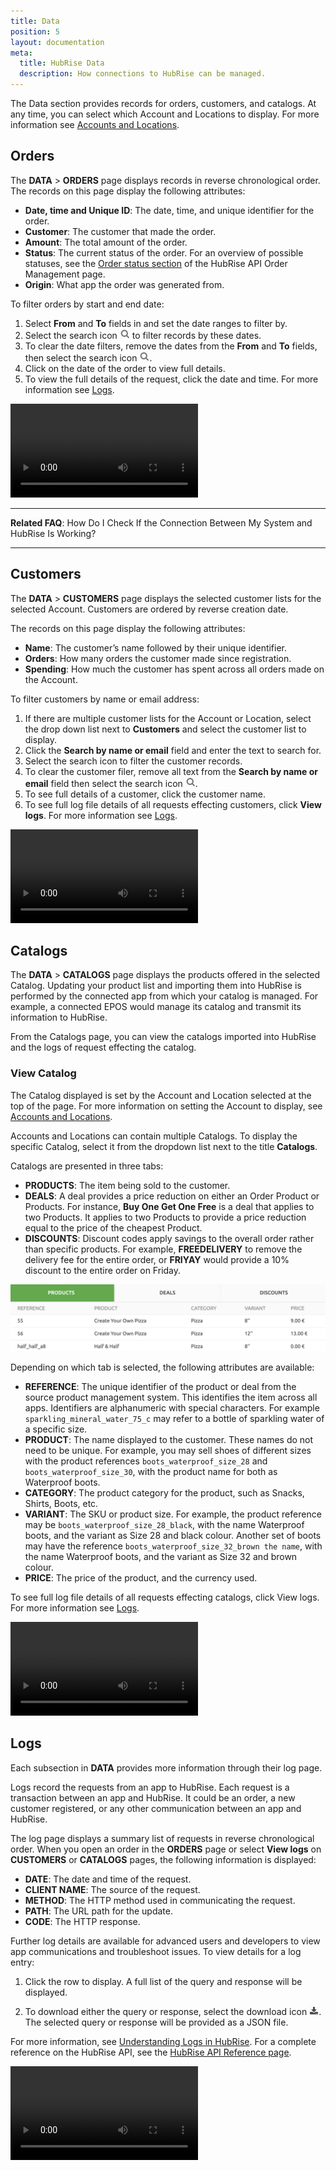 ```yaml
---
title: Data
position: 5
layout: documentation
meta:
  title: HubRise Data
  description: How connections to HubRise can be managed.
---
```


The Data section provides records for orders, customers, and catalogs. At any time, you can select which Account and Locations to display. For more information see [Accounts and Locations](/docs/getting-started/#accounts-and-locations).

## Orders

The **DATA** > **ORDERS** page displays records in reverse chronological order. The records on this page display the following attributes:

- **Date, time and Unique ID**: The date, time, and unique identifier for the order.
- **Customer**: The customer that made the order.
- **Amount**: The total amount of the order.
- **Status**: The current status of the order. For an overview of possible statuses, see the [Order status section](/developers/api/order-management/#order-status) of the HubRise API Order Management page.
- **Origin**: What app the order was generated from.

To filter orders by start and end date:

1. Select **From** and **To** fields in and set the date ranges to filter by.
2. Select the search icon <InlineImage width="17" height="17">![Search icon](../images/061-search.png)</InlineImage> to filter records by these dates.
3. To clear the date filters, remove the dates from the **From** and **To** fields, then select the search icon <InlineImage width="17" height="17">![Search icon](../images/061-search.png)</InlineImage>.
4. Click on the date of the order to view full details.
5. To view the full details of the request, click the date and time. For more information see [Logs](/docs/data/#logs).

<video controls title="Filter Orders by date">
  <source src="../images/016-en-data-filter-orders-by-date.webm" type="video/webm"/>
</video>

-----------

**Related FAQ**: <Link to="/docs/faqs/check-connection-between-my-system-and-hubrise/">How Do I Check If the Connection Between My System and HubRise Is Working?</Link>

----------------

## Customers

The **DATA** > **CUSTOMERS** page displays the selected customer lists for the selected Account. Customers are ordered by reverse creation date.

The records on this page display the following attributes:

- **Name**: The customer’s name followed by their unique identifier.
- **Orders**: How many orders the customer made since registration.
- **Spending**: How much the customer has spent across all orders made on the Account.

To filter customers by name or email address:

1. If there are multiple customer lists for the Account or Location, select the drop down list next to **Customers** and select the customer list to display.
2. Click the **Search by name or email** field and enter the text to search for.
3. Select the search icon to filter the customer records.
4. To clear the customer filer, remove all text from the **Search by name or email** field then select the search icon <InlineImage width="17" height="17">![Search icon](../images/061-search.png)</InlineImage>.
5. To see full details of a customer, click the customer name.
6. To see full log file details of all requests effecting customers, click **View logs**. For more information see [Logs](/docs/data/#logs).

<video controls title="Filter customers">
  <source src="../images/029-en-filter-customers.webm" type="video/webm"/>
</video>

## Catalogs

The **DATA** > **CATALOGS** page displays the products offered in the selected Catalog. Updating your product list and importing them into HubRise is performed by the connected app from which your catalog is managed. For example, a connected EPOS would manage its catalog and transmit its information to HubRise.

From the Catalogs page, you can view the catalogs imported into HubRise and the logs of request effecting the catalog.

### View Catalog

The Catalog displayed is set by the Account and Location selected at the top of the page. For more information on setting the Account to display, see [Accounts and Locations](/docs/getting-started/#accounts-and-locations).

Accounts and Locations can contain multiple Catalogs. To display the specific Catalog, select it from the dropdown list next to the title **Catalogs**.

Catalogs are presented in three tabs:

- **PRODUCTS**: The item being sold to the customer.
- **DEALS**: A deal provides a price reduction on either an Order Product or Products. For instance, **Buy One Get One Free** is a deal that applies to two Products. It applies to two Products to provide a price reduction equal to the price of the cheapest Product.
- **DISCOUNTS**: Discount codes apply savings to the overall order rather than specific products. For example, **FREEDELIVERY** to remove the delivery fee for the entire order, or **FRIYAY** would provide a 10% discount to the entire order on Friday.

![HubRise Catalog Tabs](../images/053-en-2x-catalog-tabs.png)

Depending on which tab is selected, the following attributes are available:

- **REFERENCE**: The unique identifier of the product or deal from the source product management system. This identifies the item across all apps. Identifiers are alphanumeric with special characters. For example `sparkling_mineral_water_75_c` may refer to a bottle of sparkling water of a specific size.
- **PRODUCT**: The name displayed to the customer. These names do not need to be unique. For example, you may sell shoes of different sizes with the product references `boots_waterproof_size_28` and `boots_waterproof_size_30`, with the product name for both as Waterproof boots.
- **CATEGORY**: The product category for the product, such as Snacks, Shirts, Boots, etc.
- **VARIANT**: The SKU or product size. For example, the product reference may be `boots_waterproof_size_28_black`, with the name Waterproof boots, and the variant as Size 28 and black colour. Another set of boots may have the reference `boots_waterproof_size_32_brown the name`, with the name Waterproof boots, and the variant as Size 32 and brown colour.
- **PRICE**: The price of the product, and the currency used.

To see full log file details of all requests effecting catalogs, click View logs. For more information see [Logs](/docs/#logs).

<video controls title="Catalog tabs">
  <source src="../images/039-en-data-catalog-tabs.webm" type="video/webm"/>
</video>

## Logs

Each subsection in **DATA** provides more information through their log page.

Logs record the requests from an app to HubRise. Each request is a transaction between an app and HubRise. It could be an order, a new customer registered, or any other communication between an app and HubRise.

The log page displays a summary list of requests in reverse chronological order. When you open an order in the **ORDERS** page or select **View logs** on **CUSTOMERS** or **CATALOGS** pages, the following information is displayed:

- **DATE**: The date and time of the request.
- **CLIENT NAME**: The source of the request.
- **METHOD**: The HTTP method used in communicating the request.
- **PATH**: The URL path for the update.
- **CODE**: The HTTP response.

Further log details are available for advanced users and developers to view app communications and troubleshoot issues. To view details for a log entry:

1. Click the row to display. A full list of the query and response will be displayed.

2. To download either the query or response, select the download icon <InlineImage width="15" height="14">![Download icon](../images/058-download.png)</InlineImage>. The selected query or response will be provided as a JSON file.

For more information, see [Understanding Logs in HubRise](/docs/understanding-logs). For a complete reference on the HubRise API, see the [HubRise API Reference page](/developers/api/general-concepts).

<video controls title="View logs example">
  <source src="../images/037-en-data-customers-view-logs.webm" type="video/webm"/>
</video>
